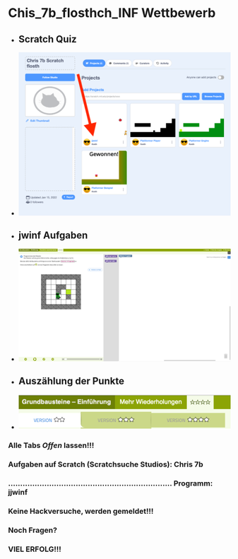 # Chis_7b_flosthch_INF Wettbewerb

* ## Scratch Quiz
*    ![jjwinf](/jjwinf.png)
* ## jwinf Aufgaben
*    ![jwinf](/jwinf.png)
* ## Auszählung der Punkte
*    ![jwinf](/punkte.png)



### Alle Tabs _Offen_ lassen!!!



### Aufgaben auf Scratch (Scratchsuche Studios): Chris 7b
### .................................................................... Programm: jjwinf



### Keine Hackversuche, werden gemeldet!!!

 

### Noch Fragen?



### VIEL ERFOLG!!!
